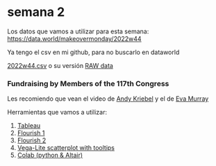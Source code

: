 # semana 2

Los datos que vamos a utilizar para esta semana: https://data.world/makeovermonday/2022w44 

Ya tengo el csv en mi github, para no buscarlo en dataworld

[2022w44.csv](2022w44.csv) o su versión [RAW data](https://aaizemberg.github.io/ecd2022a/s2/2022w44.csv)

### Fundraising by Members of the 117th Congress

Les recomiendo que vean el video de [Andy Kriebel](https://youtu.be/bORvGBqKfD4) y el de [Eva Murray](https://youtu.be/j8yQu_pEOcw)

Herramientas que vamos a utilizar:

1. [Tableau](https://aaizemberg.github.io/ecd2022a/s2/tableau.html)
2. [Flourish 1](https://aaizemberg.github.io/ecd2022a/s2/beeswarm.html)
3. [Flourish 2](https://aaizemberg.github.io/ecd2022a/s2/hbars.html)
3. [Vega-Lite scatterplot with tooltips](https://aaizemberg.github.io/ecd2022a/s2/scatterplot.html)
4. [Colab (python & Altair)](https://colab.research.google.com/drive/14xvG3MW25I7Key5Iyzloir6z9aV4oGCX?usp=sharing)
